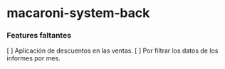 # macaroni-system-back

### Features faltantes

[ ] Aplicación de descuentos en las ventas.
[ ] Por filtrar los datos de los informes por mes.